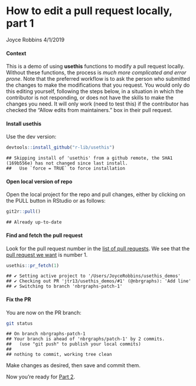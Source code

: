 How to edit a pull request locally, part 1
================
Joyce Robbins
4/1/2019

#### Context

This is a demo of using **usethis** functions to modify a pull request
locally. Without these functions, the process is *much more complicated
and error prone*. Note that the preferred workflow is to ask the person
who submitted the changes to make the modifications that you request.
You would only do this editing yourself, following the steps below, in a
situation in which the contributor is not responding, or does not have
the skills to make the changes you need. It will only work (need to test
this) if the contributor has checked the “Allow edits from maintainers.”
box in their pull request.

#### Install **usethis**

Use the dev
    version:

``` r
devtools::install_github("r-lib/usethis")
```

    ## Skipping install of 'usethis' from a github remote, the SHA1 (169b556e) has not changed since last install.
    ##   Use `force = TRUE` to force installation

#### Open local version of repo

Open the local project for the repo and pull changes, either by clicking
on the PULL button in RStudio or as follows:

``` r
git2r::pull()
```

    ## Already up-to-date

#### Find and fetch the pull request

Look for the pull request number in the [list of pull
requests](https://github.com/jtr13/usethis_demos/pulls). We see that the
[pull request we want](https://github.com/jtr13/usethis_demos/pull/1) is
number 1.

``` r
usethis::pr_fetch(1)
```

    ## ✔ Setting active project to '/Users/JoyceRobbins/usethis_demos'
    ## ✔ Checking out PR 'jtr13/usethis_demos/#1' (@nbrgraphs): 'Add line'
    ## ✔ Switching to branch 'nbrgraphs-patch-1'

#### Fix the PR

You are now on the PR branch:

``` bash
git status
```

    ## On branch nbrgraphs-patch-1
    ## Your branch is ahead of 'nbrgraphs/patch-1' by 2 commits.
    ##   (use "git push" to publish your local commits)
    ## 
    ## nothing to commit, working tree clean

Make changes as desired, then save and commit them.

Now you’re ready for [Part 2](how_to2.md).

